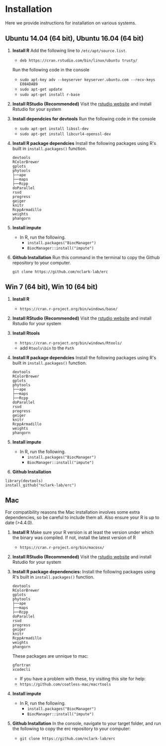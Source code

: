 # Installation
Here we provide instructions for installation on various systems.

## Ubuntu 14.04 (64 bit), Ubuntu 16.04 (64 bit)
1. **Install R**
   Add the following line to `/etc/apt/source.list`.
     - `deb https://cran.rstudio.com/bin/linux/ubuntu trusty/`

   Run the following code in the console
   - `sudo apt-key adv --keyserver keyserver.ubuntu.com --recv-keys E084DAB9`
   - `sudo apt-get update`
   - `sudo apt-get install r-base`


2. **Install RStudio (Recommended)**
   Visit the [rstudio website](https://posit.co/download/rstudio-desktop/) and install Rstudio for your system

3. **Install dependcies for devtools**
   Run the following code in the console
   - `sudo apt-get install libssl-dev`
   - `sudo apt-get install libcurl4-openssl-dev`
4. **Install R package dependcies**
   Install the following packages using R's built in `install.packages()` function.
   ```
   devtools
   RColorBrewer
   gplots
   phytools
   ├──ape
   ├──maps
   ├──Rcpp
   doParallel
   rsvd
   progress
   geiger
   knitr
   RcppArmadillo
   weights
   phangorn
   ```
5. **Install impute**
   - In R, run the following.
     - `install.packages("BiocManager")`
     - `BiocManager::install("impute")`

6. **Github Installation**
   Run this command in the terminal to copy the Github repository to your computer.
   ```
   git clone https://github.com/nclark-lab/erc
   ```

## Win 7 (64 bit), Win 10 (64 bit)
1. **Install R**
   - `https://cran.r-project.org/bin/windows/base/`
2. **Install RStudio (Recommended)**
   Visit the [rstudio website](https://posit.co/download/rstudio-desktop/) and install Rstudio for your system
3. **Install Rtools**
   - `https://cran.r-project.org/bin/windows/Rtools/`
   - add `Rtools\bin` to the `Path`
4. **Install R package dependcies**
   Install the following packages using R's built in `install.packages()` function.
   ```
   devtools
   RColorBrewer
   gplots
   phytools
   ├──ape
   ├──maps
   ├──Rcpp
   doParallel
   rsvd
   progress
   geiger
   knitr
   RcppArmadillo
   weights
   phangorn
   ```

5. **Install impute**
   - In R, run the following.
     - `install.packages("BiocManager")`
     - `BiocManager::install("impute")`

6. **Github Installation**
  ```
  library(devtools)
  install_github("nclark-lab/erc")
  ```

## Mac
For compatibility reasons the Mac installation involves some extra dependencies, so be careful to include them all. Also ensure your R is up to date (>4.4.0).

1. **Install R**
   Make sure your R version is at least the version under which the binary was compiled. If not, install the latest version of R
   - `https://cran.r-project.org/bin/macosx/`

2. **Install RStudio (Recommended)**
   Visit the [rstudio website](https://posit.co/download/rstudio-desktop/) and install Rstudio for your system

3. **Install R package dependencies:**
   Install the following packages using R's built in `install.packages()` function.
      ```
   devtools
   RColorBrewer
   gplots
   phytools
   ├──ape
   ├──maps
   ├──Rcpp
   doParallel
   rsvd
   progress
   geiger
   knitr
   RcppArmadillo
   weights
   phangorn
   ```
   These packages are unnique to mac:
   ```
   gfortran
   xcodecli
   ```
   - If you have a problem with these, try visiting this site for help:
   - `https://github.com/coatless-mac/macrtools`

4. **Install impute**
   - In R, run the following.
     - `install.packages("BiocManager")`
     - `BiocManager::install("impute")`

5. **Github Installation**
   In the console, navigate to your target folder, and run the following to copy the erc repository to your computer:
   - `git clone https://github.com/nclark-lab/erc`
